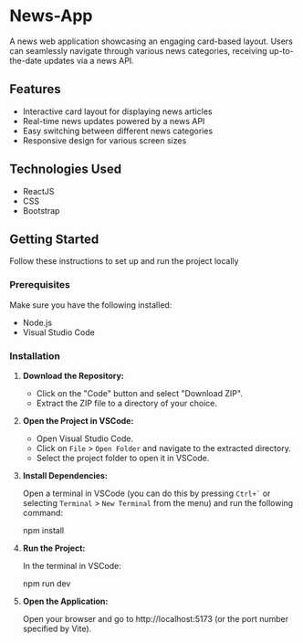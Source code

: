 # News-App
 
A news web application showcasing an engaging card-based layout. Users can seamlessly navigate through various news categories, receiving up-to-the-date updates via a news API.

## Features

- Interactive card layout for displaying news articles
- Real-time news updates powered by a news API
- Easy switching between different news categories
- Responsive design for various screen sizes

## Technologies Used

- ReactJS
- CSS
- Bootstrap

## Getting Started

Follow these instructions to set up and run the project locally

### Prerequisites

Make sure you have the following installed:

- Node.js 
- Visual Studio Code

### Installation

1. **Download the Repository:**

   - Click on the "Code" button and select "Download ZIP".
   - Extract the ZIP file to a directory of your choice.

2. **Open the Project in VSCode:**

   - Open Visual Studio Code.
   - Click on `File` > `Open Folder` and navigate to the extracted directory.
   - Select the project folder to open it in VSCode.

3. **Install Dependencies:**

   Open a terminal in VSCode (you can do this by pressing `` Ctrl+` `` or selecting `Terminal` > `New Terminal` from the menu) and run the following command:
   
   npm install

4. **Run the Project:**

   In the terminal in VSCode:
   
   npm run dev

5. **Open the Application:**
   
   Open your browser and go to http://localhost:5173 (or the port number specified by Vite).

   

